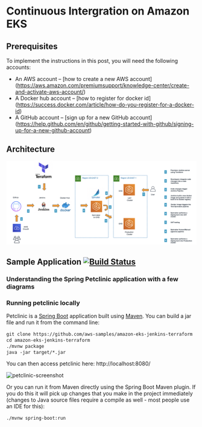 # Continuous Intergration on Amazon EKS

## Prerequisites
To implement the instructions in this post, you will need the following accounts:

* An AWS account – [how to create a new AWS account] (https://aws.amazon.com/premiumsupport/knowledge-center/create-and-activate-aws-account/)
* A Docker hub account – [how to register for docker id] (https://success.docker.com/article/how-do-you-register-for-a-docker-id)
* A GitHub account – [sign up for a new GitHub account] (https://help.github.com/en/github/getting-started-with-github/signing-up-for-a-new-github-account)

## Architecture

<img width="1042" alt="architecture-screenshot" src="images/Architecture.png">


## Sample Application [![Build Status](https://travis-ci.org/spring-projects/spring-petclinic.png?branch=master)](https://travis-ci.org/spring-projects/spring-petclinic/)

### Understanding the Spring Petclinic application with a few diagrams


### Running petclinic locally
Petclinic is a [Spring Boot](https://spring.io/guides/gs/spring-boot) application built using [Maven](https://spring.io/guides/gs/maven/). You can build a jar file and run it from the command line:


```
git clone https://github.com/aws-samples/amazon-eks-jenkins-terraform
cd amazon-eks-jenkins-terraform
./mvnw package
java -jar target/*.jar
```

You can then access petclinic here: http://localhost:8080/

<img width="1042" alt="petclinic-screenshot" src="https://cloud.githubusercontent.com/assets/838318/19727082/2aee6d6c-9b8e-11e6-81fe-e889a5ddfded.png">

Or you can run it from Maven directly using the Spring Boot Maven plugin. If you do this it will pick up changes that you make in the project immediately (changes to Java source files require a compile as well - most people use an IDE for this):

```
./mvnw spring-boot:run
```
